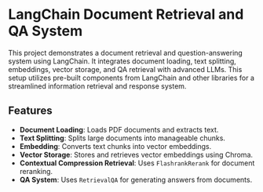 # LangChain Document Retrieval and QA System

This project demonstrates a document retrieval and question-answering system using LangChain. It integrates document loading, text splitting, embeddings, vector storage, and QA retrieval with advanced LLMs. This setup utilizes pre-built components from LangChain and other libraries for a streamlined information retrieval and response system.

## Features

- **Document Loading**: Loads PDF documents and extracts text.
- **Text Splitting**: Splits large documents into manageable chunks.
- **Embedding**: Converts text chunks into vector embeddings.
- **Vector Storage**: Stores and retrieves vector embeddings using Chroma.
- **Contextual Compression Retrieval**: Uses `FlashrankRerank` for document reranking.
- **QA System**: Uses `RetrievalQA` for generating answers from documents.
